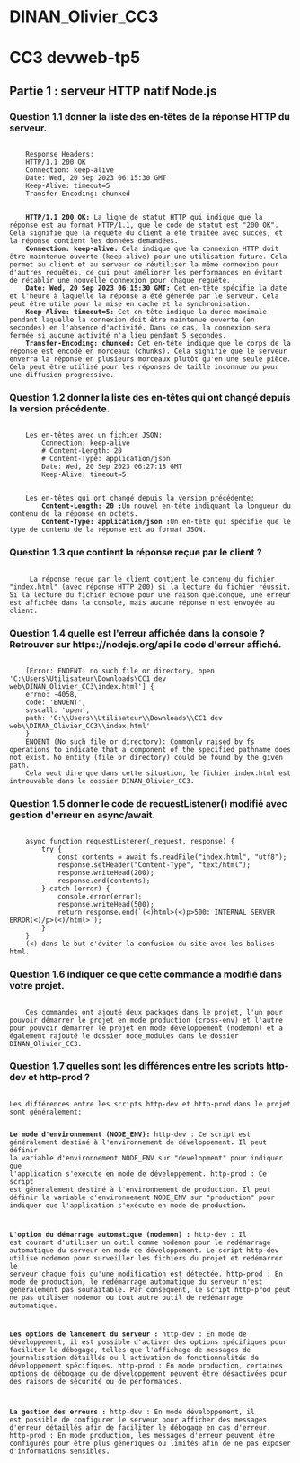 # DINAN_Olivier_CC3

<h1>CC3 devweb-tp5</h1>

<h2>Partie 1 : serveur HTTP natif Node.js</h2>

<h3>Question 1.1 donner la liste des en-têtes de la réponse HTTP du serveur.</h3>
<pre><code>
    Response Headers:
    HTTP/1.1 200 OK
    Connection: keep-alive
    Date: Wed, 20 Sep 2023 06:15:30 GMT
    Keep-Alive: timeout=5
    Transfer-Encoding: chunked
</code></pre>

<pre><code>
    <B>HTTP/1.1 200 OK:</B> La ligne de statut HTTP qui indique que la réponse est au format HTTP/1.1, que le code de statut est "200 OK". Cela signifie que la requête du client a été traitée avec succès, et la réponse contient les données demandées.
    <B>Connection: keep-alive:</B> Cela indique que la connexion HTTP doit être maintenue ouverte (keep-alive) pour une utilisation future. Cela permet au client et au serveur de réutiliser la même connexion pour d'autres requêtes, ce qui peut améliorer les performances en évitant de rétablir une nouvelle connexion pour chaque requête.
    <B>Date: Wed, 20 Sep 2023 06:15:30 GMT:</B> Cet en-tête spécifie la date et l'heure à laquelle la réponse a été générée par le serveur. Cela peut être utile pour la mise en cache et la synchronisation.
    <B>Keep-Alive: timeout=5:</B> Cet en-tête indique la durée maximale pendant laquelle la connexion doit être maintenue ouverte (en secondes) en l'absence d'activité. Dans ce cas, la connexion sera fermée si aucune activité n'a lieu pendant 5 secondes.
    <B>Transfer-Encoding: chunked:</B> Cet en-tête indique que le corps de la réponse est encodé en morceaux (chunks). Cela signifie que le serveur enverra la réponse en plusieurs morceaux plutôt qu'en une seule pièce. Cela peut être utilisé pour les réponses de taille inconnue ou pour une diffusion progressive.
</code></pre>

<h3>Question 1.2 donner la liste des en-têtes qui ont changé depuis la version précédente.</h3>
<pre><code>
    Les en-têtes avec un fichier JSON:
        Connection: keep-alive
        # Content-Length: 20
        # Content-Type: application/json
        Date: Wed, 20 Sep 2023 06:27:18 GMT
        Keep-Alive: timeout=5
</code></pre>

<pre><code>
    Les en-têtes qui ont changé depuis la version précédente:
        <B>Content-Length: 20 :</B>Un nouvel en-tête indiquant la longueur du contenu de la réponse en octets.
        <B>Content-Type: application/json :</B>Un en-tête qui spécifie que le type de contenu de la réponse est au format JSON.
</code></pre>

<h3>Question 1.3 que contient la réponse reçue par le client ?</h3>
<pre><code>
     La réponse reçue par le client contient le contenu du fichier "index.html" (avec réponse HTTP 200) si la lecture du fichier réussit. Si la lecture du fichier échoue pour une raison quelconque, une erreur est affichée dans la console, mais aucune réponse n'est envoyée au client.
</code></pre>

<h3>Question 1.4 quelle est l'erreur affichée dans la console ? Retrouver sur https://nodejs.org/api le code d'erreur affiché.</h3>
<pre><code>
    [Error: ENOENT: no such file or directory, open 'C:\Users\Utilisateur\Downloads\CC1 dev web\DINAN_Olivier_CC3\index.html'] {
    errno: -4058,
    code: 'ENOENT',
    syscall: 'open',
    path: 'C:\\Users\\Utilisateur\\Downloads\\CC1 dev web\\DINAN_Olivier_CC3\\index.html'
    }
    ENOENT (No such file or directory): Commonly raised by fs operations to indicate that a component of the specified pathname does not exist. No entity (file or directory) could be found by the given path.
    Cela veut dire que dans cette situation, le fichier index.html est introuvable dans le dossier DINAN_Olivier_CC3.
</code></pre>

<h3>Question 1.5 donner le code de requestListener() modifié avec gestion d'erreur en async/await.</h3>
<pre><code>
    async function requestListener(_request, response) {
        try {
            const contents = await fs.readFile("index.html", "utf8");
            response.setHeader("Content-Type", "text/html");
            response.writeHead(200);
            response.end(contents);
        } catch (error) {
            console.error(error);
            response.writeHead(500);
            return response.end(`(<)html>(<)p>500: INTERNAL SERVER ERROR(<)/p>(<)/html>`);
        }
    }
    (<) dans le but d'éviter la confusion du site avec les balises html.
</code></pre>

<h3>Question 1.6 indiquer ce que cette commande a modifié dans votre projet.</h3>
<pre><code>
    Ces commandes ont ajouté deux packages dans le projet, l'un pour pouvoir démarrer le projet en mode production (cross-env) et l'autre pour pouvoir démarrer le projet en mode développement (nodemon) et a également rajouté le dossier node_modules dans le dossier DINAN_Olivier_CC3.
</code></pre>

<h3>Question 1.7 quelles sont les différences entre les scripts http-dev et http-prod ?</h3>
<pre><code>
Les différences entre les scripts http-dev et http-prod dans le projet sont généralement:

<B>Le mode d'environnement (NODE_ENV):</B>
    http-dev : Ce script est généralement destiné à l'environnement de développement. Il peut définir la variable d'environnement NODE_ENV sur "development" pour indiquer que l'application s'exécute en mode de développement.
    http-prod : Ce script est généralement destiné à l'environnement de production. Il peut définir la variable d'environnement NODE_ENV sur "production" pour indiquer que l'application s'exécute en mode de production. 

<B>L'option du démarrage automatique (nodemon) :</B>
    http-dev : Il est courant d'utiliser un outil comme nodemon pour le redémarrage automatique du serveur en mode de développement. Le script http-dev utilise nodemon pour surveiller les fichiers du projet et redémarrer le serveur chaque fois qu'une modification est détectée.
    http-prod : En mode de production, le redémarrage automatique du serveur n'est généralement pas souhaitable. Par conséquent, le script http-prod peut ne pas utiliser nodemon ou tout autre outil de redémarrage automatique.

<B>Les options de lancement du serveur :</B>
    http-dev : En mode de développement, il est possible d'activer des options spécifiques pour faciliter le débogage, telles que l'affichage de messages de journalisation détaillés ou l'activation de fonctionnalités de développement spécifiques.
    http-prod : En mode production, certaines options de débogage ou de développement peuvent être désactivées pour des raisons de sécurité ou de performances.

<B>La gestion des erreurs :</B>
    http-dev : En mode développement, il est possible de configurer le serveur pour afficher des messages d'erreur détaillés afin de faciliter le débogage en cas d'erreur.
    http-prod : En mode production, les messages d'erreur peuvent être configurés pour être plus génériques ou limités afin de ne pas exposer d'informations sensibles.
</code></pre>